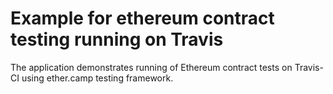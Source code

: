 # Example for ethereum contract testing running on Travis

The application demonstrates running of Ethereum contract tests on Travis-CI using ether.camp testing framework.